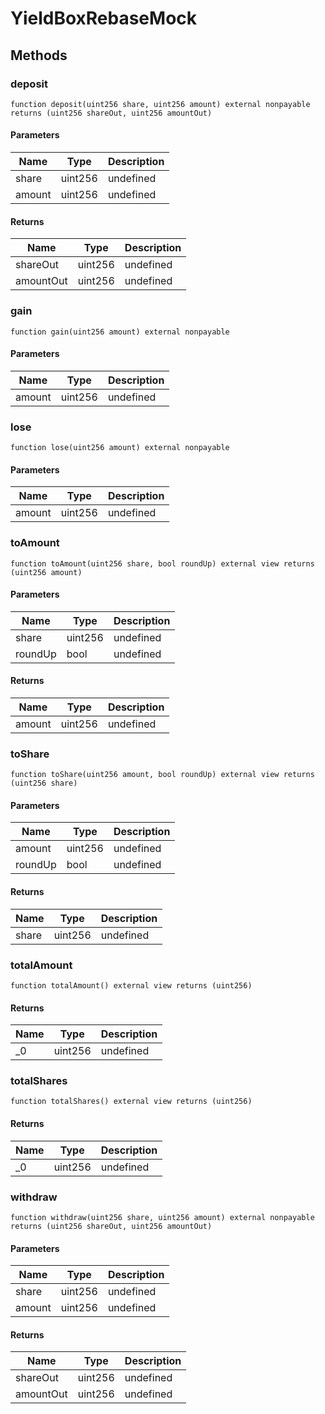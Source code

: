 # YieldBoxRebaseMock









## Methods

### deposit

```solidity
function deposit(uint256 share, uint256 amount) external nonpayable returns (uint256 shareOut, uint256 amountOut)
```





#### Parameters

| Name | Type | Description |
|---|---|---|
| share | uint256 | undefined |
| amount | uint256 | undefined |

#### Returns

| Name | Type | Description |
|---|---|---|
| shareOut | uint256 | undefined |
| amountOut | uint256 | undefined |

### gain

```solidity
function gain(uint256 amount) external nonpayable
```





#### Parameters

| Name | Type | Description |
|---|---|---|
| amount | uint256 | undefined |

### lose

```solidity
function lose(uint256 amount) external nonpayable
```





#### Parameters

| Name | Type | Description |
|---|---|---|
| amount | uint256 | undefined |

### toAmount

```solidity
function toAmount(uint256 share, bool roundUp) external view returns (uint256 amount)
```





#### Parameters

| Name | Type | Description |
|---|---|---|
| share | uint256 | undefined |
| roundUp | bool | undefined |

#### Returns

| Name | Type | Description |
|---|---|---|
| amount | uint256 | undefined |

### toShare

```solidity
function toShare(uint256 amount, bool roundUp) external view returns (uint256 share)
```





#### Parameters

| Name | Type | Description |
|---|---|---|
| amount | uint256 | undefined |
| roundUp | bool | undefined |

#### Returns

| Name | Type | Description |
|---|---|---|
| share | uint256 | undefined |

### totalAmount

```solidity
function totalAmount() external view returns (uint256)
```






#### Returns

| Name | Type | Description |
|---|---|---|
| _0 | uint256 | undefined |

### totalShares

```solidity
function totalShares() external view returns (uint256)
```






#### Returns

| Name | Type | Description |
|---|---|---|
| _0 | uint256 | undefined |

### withdraw

```solidity
function withdraw(uint256 share, uint256 amount) external nonpayable returns (uint256 shareOut, uint256 amountOut)
```





#### Parameters

| Name | Type | Description |
|---|---|---|
| share | uint256 | undefined |
| amount | uint256 | undefined |

#### Returns

| Name | Type | Description |
|---|---|---|
| shareOut | uint256 | undefined |
| amountOut | uint256 | undefined |




